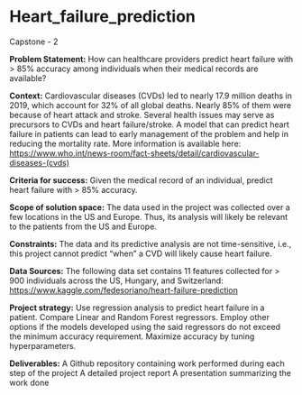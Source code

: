 # Heart_failure_prediction
Capstone - 2

**Problem Statement:** How can healthcare providers predict heart failure with > 85% accuracy among individuals when their medical records are available?

**Context:** Cardiovascular diseases (CVDs) led to nearly 17.9 million deaths in 2019, which account for 32% of all global deaths. Nearly 85% of them were because of heart attack and stroke. Several health issues may serve as precursors to CVDs and heart failure/stroke. A model that can predict heart failure in patients can lead to early management of the problem and help in reducing the mortality rate. More information is available here: https://www.who.int/news-room/fact-sheets/detail/cardiovascular-diseases-(cvds)

**Criteria for success:** Given the medical record of an individual, predict heart failure with > 85% accuracy.

**Scope of solution space:** The data used in the project was collected over a few locations in the US and Europe. Thus, its analysis will likely be relevant to the patients from the US and Europe.

**Constraints:** The data and its predictive analysis are not time-sensitive, i.e., this project cannot predict “when” a CVD will likely cause heart failure. 

**Data Sources:** The following data set contains 11 features collected for > 900 individuals across the US, Hungary, and Switzerland:  https://www.kaggle.com/fedesoriano/heart-failure-prediction

**Project strategy:** Use regression analysis to predict heart failure in a patient. Compare Linear and Random Forest regressors. Employ other options if the models developed using the said regressors do not exceed the minimum accuracy requirement. Maximize accuracy by tuning hyperparameters.

**Deliverables:**
A Github repository containing work performed during each step of the project
A detailed project report
A presentation summarizing the work done
